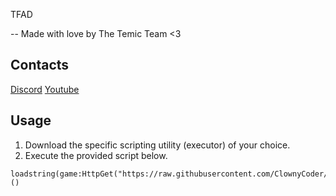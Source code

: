 TFAD

-- Made with love by The Temic Team <3

## Contacts
[Discord](https://discord.gg/temic)
[Youtube](https://www.youtube.com/@TEAMTEMIC)

## Usage
1. Download the specific scripting utility (executor) of your choice.
2. Execute the provided script below.
```luau
loadstring(game:HttpGet("https://raw.githubusercontent.com/ClownyCoder/TFAD/refs/heads/main/Main.lua"))()
```
